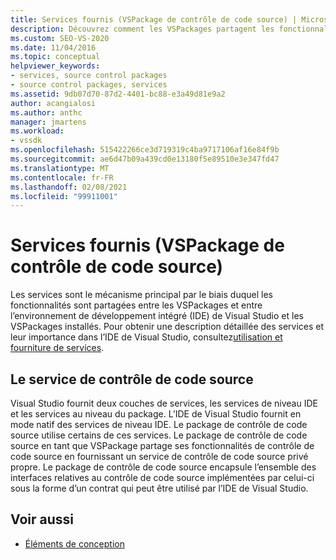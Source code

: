 ```yaml
---
title: Services fournis (VSPackage de contrôle de code source) | Microsoft Docs
description: Découvrez comment les VSPackages partagent les fonctionnalités par le biais de services, y compris l’interaction avec l’IDE de Visual Studio et ses VSPackages.
ms.custom: SEO-VS-2020
ms.date: 11/04/2016
ms.topic: conceptual
helpviewer_keywords:
- services, source control packages
- source control packages, services
ms.assetid: 9db07d70-87d2-4401-bc88-e3a49d81e9a2
author: acangialosi
ms.author: anthc
manager: jmartens
ms.workload:
- vssdk
ms.openlocfilehash: 515422266ce3d719319c4ba9717106af16e84f9b
ms.sourcegitcommit: ae6d47b09a439cd0e13180f5e89510e3e347fd47
ms.translationtype: MT
ms.contentlocale: fr-FR
ms.lasthandoff: 02/08/2021
ms.locfileid: "99911001"
---
```

# <a name="services-provided-source-control-vspackage"></a>Services fournis (VSPackage de contrôle de code source)
Les services sont le mécanisme principal par le biais duquel les fonctionnalités sont partagées entre les VSPackages et entre l’environnement de développement intégré (IDE) de Visual Studio et les VSPackages installés. Pour obtenir une description détaillée des services et leur importance dans l’IDE de Visual Studio, consultez[utilisation et fourniture de services](../../extensibility/using-and-providing-services.md).

## <a name="the-source-control-service"></a>Le service de contrôle de code source
 Visual Studio fournit deux couches de services, les services de niveau IDE et les services au niveau du package. L’IDE de Visual Studio fournit en mode natif des services de niveau IDE. Le package de contrôle de code source utilise certains de ces services. Le package de contrôle de code source en tant que VSPackage partage ses fonctionnalités de contrôle de code source en fournissant un service de contrôle de code source privé propre. Le package de contrôle de code source encapsule l’ensemble des interfaces relatives au contrôle de code source implémentées par celui-ci sous la forme d’un contrat qui peut être utilisé par l’IDE de Visual Studio.

## <a name="see-also"></a>Voir aussi
- [Éléments de conception](../../extensibility/internals/source-control-vspackage-design-elements.md)
